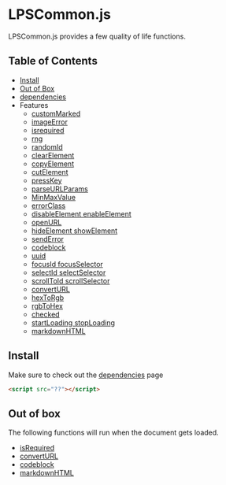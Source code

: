 # LPSCommon.js
LPSCommon.js provides a few quality of life functions.
## Table of Contents
- [Install](#intall)
- [Out of Box](#out-of-box)
- [dependencies](dependencies.md)
- Features
    - [customMarked](custom-marked.md)
    - [imageError](image-error.md)
    - [isrequired](is-required.md)
    - [rng](rng.md)
    - [randomId](random-id.md)
    - [clearElement](clear-element.md)
    - [copyElement](copy-element.md)
    - [cutElement](cut-element.md)
    - [pressKey](press-key.md)
    - [parseURLParams](parse-url-params.md)
    - [MinMaxValue](min-max-value.md)
    - [errorClass](error-class.md)
    - [disableElement enableElement](disable-enable-element.md)
    - [openURL](open-url.md)
    - [hideElement showElement](hide-show-element.md)
    - [sendError](send-error.md)
    - [codeblock](codeblock.md)
    - [uuid](uuid.md)
    - [focusId focusSelector](focus.md)
    - [selectId selectSelector](select.md)
    - [scrollToId scrollSelector](scroll.md)
    - [convertURL](convert-url.md)
    - [hexToRgb](hex-to-rgb.md)
    - [rgbToHex](rgb-to-hex.md)
    - [checked](checked.md)
    - [startLoading stopLoading](start-stop-loading.md)
    - [markdownHTML](markdown-html.md)

## Install
Make sure to check out the [dependencies](dependencies.md) page
```html
<script src="??"></script>
```

## Out of box
The following functions will run when the document gets loaded.
- [isRequired](#isrequired)
- [convertURL](#converturl)
- [codeblock](#codeblock)
- [markdownHTML](#markdownhtml)